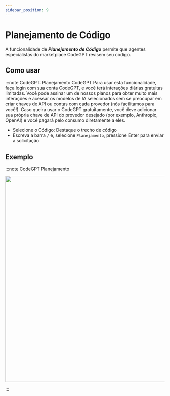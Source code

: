 ```yaml
---
sidebar_position: 9
---
```


# Planejamento de Código

A funcionalidade de ***Planejamento de Código*** permite que agentes especialistas do marketplace CodeGPT revisem seu código.

## Como usar

:::note CodeGPT: Planejamento CodeGPT
Para usar esta funcionalidade, faça login com sua conta CodeGPT, e você terá interações diárias gratuitas limitadas. Você pode assinar um de nossos planos para obter muito mais interações e acessar os modelos de IA selecionados sem se preocupar em criar chaves de API ou contas com cada provedor (nós facilitamos para você!). Caso queira usar o CodeGPT gratuitamente, você deve adicionar sua própria chave de API do provedor desejado (por exemplo, Anthropic, OpenAI) e você pagará pelo consumo diretamente a eles.

- Selecione o Código: Destaque o trecho de código
- Escreva a barra `/` e, selecione `Planejamento`, pressione Enter para enviar a solicitação

## Exemplo

:::note CodeGPT Planejamento
<p align="center">
  <img width="900" height="650" src="https://github.com/user-attachments/assets/97b9f513-02e5-4a37-8d42-b2f86fbeb8cc" />

</p>
:::
